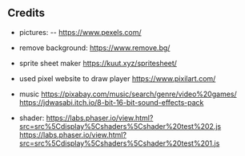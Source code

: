 ## Credits

- pictures:
  -- https://www.pexels.com/

- remove background:
  https://www.remove.bg/

- sprite sheet maker
  https://kuut.xyz/spritesheet/

- used pixel website to draw player
  https://www.pixilart.com/

- music
  https://pixabay.com/music/search/genre/video%20games/
  https://jdwasabi.itch.io/8-bit-16-bit-sound-effects-pack

- shader:
  https://labs.phaser.io/view.html?src=src%5Cdisplay%5Cshaders%5Cshader%20test%202.js
  https://labs.phaser.io/view.html?src=src%5Cdisplay%5Cshaders%5Cshader%20test%201.js
